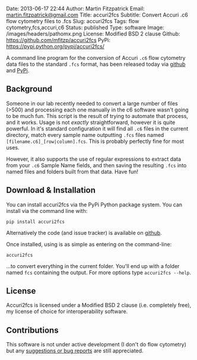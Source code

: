 Date: 2013-06-17 22:44
Author: Martin Fitzpatrick
Email: martin.fitzpatrick@gmail.com
Title: accuri2fcs
Subtitle: Convert Accuri .c6 flow cytometry files to .fcs
Slug: accuri2fcs
Tags: flow cytometry,fcs,accuri,c6
Status: published
Type: software
Image: /images/headers/pathomx.png
License: Modified BSD 2 clause
Github: https://github.com/mfitzp/accuri2fcs
PyPi: https://pypi.python.org/pypi/accuri2fcs/

A command line program for the conversion of Accuri `.c6` flow cytometry data files to the standard `.fcs` format, 
has been released today via [github][accuri2fcs-github] and [PyPi][accuri2fcs-pypi].


<!-- PELICAN_END_SUMMARY -->

## Background

Someone in our lab recently needed to convert a large number of files (>500) and 
processing each one manually in the c6 software wasn't going to be much fun. This 
script is the result of trying to automate that process, and it works. Usage is not 
*exactly* straightforward, however it is quite powerful.  In it's standard 
configuration it will find all `.c6` files in the current directory,
match every sample name outputting `.fcs` files named `[filename.c6]_[row|column].fcs`. 
This is probably perfectly fine for most uses.

However, it also supports the use of regular expressions to extract data from your `.c6` 
Sample Name fields, and then saving the resulting `.fcs` into named files and folders 
built from that data. Have fun!

## Download & Installation
You can install accuri2fcs via the PyPi Python package system. You can install via 
the command line with:

    pip install accuri2fcs

Alternatively the code (and issue tracker) is available on [github][accuri2fcs-github].

Once installed, using is as simple as entering on the command-line:

	accuri2fcs

…to convert everything in the current folder. You'll end up with a folder named `fcs` 
containing the output. For more options type `accuri2fcs --help`.

## License
Accuri2fcs is licensed under a Modified BSD 2 clause (i.e. completely free), my license of 
choice for interoperability software.

## Contributions
This software is not under active development (I don't do flow cytometry) but any 
[suggestions or bug reports][accuri2fcs-github] are still appreciated.


 [accuri2fcs-github]: https://github.com/mfitzp/accuri2fcs
 [accuri2fcs-pypi]: https://pypi.python.org/pypi/accuri2fcs/

